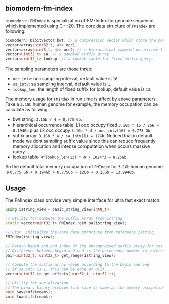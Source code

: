 ## biomodern-fm-index
`biomodern::FMIndex` is specialization of FM-Index for genome sequence which implemented using C++20. The core data structure of `FMIndex` are following:

```cpp
biomodern::DibitVector bwt; // a compression vector which store the bwt.
vector<array<uint32_t, 4>> occ1;
vector<array<uint8_t, 4>> occ2; // a hierarchical sampled occurrence table.
vector<uint32_t> sa; // a sampled suffix array.
vector<uint32_t> lookup; // a lookup table for fixed suffix query.
```

The sampling parameters are those three:
- `occ_intv`: occ sampling interval, default value is `16`.
- `sa_intv`: sa sampling interval, default value is `1`.
- `lookup_len`: the length of fixed suffix for lookup, default value is `13`.

The memory usage for `FMIndex` in run time is affect by above parameters. Take a `3.1Gb` human genome for example, the memory occupation can be calculate as follwing:
- bwt string: `3.1Gb / 4 = 0.775 Gb`.
- hierarchical occurrence table: L1 occ occupy fixed `3.1Gb * 16 / 256 = 0.194Gb` plus L2 occ occupy `3.1Gb * 4 / occ_intv(16) = 0.775 Gb`.
- suffix array: `3.1Gb * 4 / sa_intv(1) = 12Gb`. Noticed that in default mode we dont sampling suffix value since this can reduce frequently memory allocation and intense computation when occurs massive query.
- lookup table: `4^lookup_len(13) * 4 / 1024^3 = 0.25Gb`.

So the default total memory occupation of `FMIndex` for `3.1Gb` human genome is `0.775 Gb + 0.194Gb + 0.775Gb + 12Gb + 0.25Gb = 13.994Gb`.

## Usage
The FMIndex class provide very simple interface for ultra fast exact match:
```cpp
using istring_view = basic_string_view<int8_t>;

// Utility for compute the suffix array from istring
static vector<uint32_t> FMIndex::get_sa(istring_view);

// Ctor. initialize the core data structure from reference istring.
FMIndex(istring_view);

// Return begin and end index of the uncompressed suffix array for the input query.
// Difference between begin and end is the occurrence number in reference.
pair<uint32_t, uint32_t> get_range(istring_view);

// Compute the suffix array value according to the begin and end. 
// if sa_intv is 1, this can be done at O(1).
vector<uint32_t> get_offsets(uint32_t, uint32_t);

// Utility for serialization. 
// The binary binary archive file size is same as the memory occupation in run time.
void save(ofstream&);
void load(ifstream&);
```

